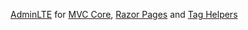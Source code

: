 [AdminLTE](https://github.com/ColorlibHQ/AdminLTE) for [MVC Core](https://docs.microsoft.com/tr-tr/aspnet/core/mvc), [Razor Pages](https://docs.microsoft.com/tr-tr/aspnet/core/razor-pages) and [Tag Helpers](https://docs.microsoft.com/tr-tr/aspnet/core/mvc/views/tag-helpers)  
